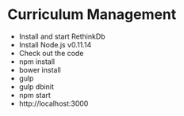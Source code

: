 # Curriculum Management 
- Install and start RethinkDb
- Install Node.js v0.11.14
- Check out the code
- npm install
- bower install
- gulp
- gulp dbinit
- npm start
- http://localhost:3000
